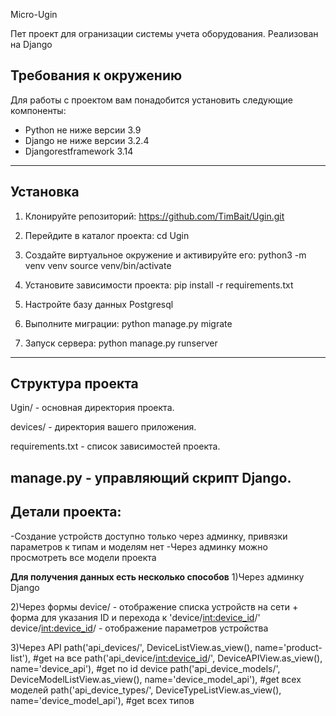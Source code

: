 Micro-Ugin

Пет проект для огранизации системы учета оборудования. Реализован на Django

## Требования к окружению

Для работы с проектом вам понадобится установить следующие компоненты:

- Python не ниже версии 3.9
- Django не ниже версии 3.2.4
- Djangorestframework 3.14

-----------------------------------------------------------
## **Установка**

1. Клонируйте репозиторий:
  https://github.com/TimBait/Ugin.git

2. Перейдите в каталог проекта:
  cd Ugin

3. Создайте виртуальное окружение и активируйте его:
  python3 -m venv venv
  source venv/bin/activate

4. Установите зависимости проекта:
   pip install -r requirements.txt

5. Настройте базу данных Postgresql

6. Выполните миграции:
   python manage.py migrate

7. Запуск сервера:
   python manage.py runserver

-----------------------------------------------------------
## **Структура проекта**
Ugin/ - основная директория проекта.

devices/ - директория вашего приложения.

requirements.txt - список зависимостей проекта.

manage.py - управляющий скрипт Django.
-----------------------------------------------------------

## **Детали проекта:**
-Создание устройств доступно только через админку, привязки параметров к типам и моделям нет 
-Через админку можно просмотреть все модели проекта

**Для получения данных есть несколько способов**
1)Через админку Django

2)Через формы
device/ - отображение списка устройств на сети + форма для указания ID и перехода к 'device/<int:device_id>/'
device/<int:device_id>/ - отображение параметров устройства

3)Через API
path('api_devices/', DeviceListView.as_view(), name='product-list'), #get на все
path('api_device/<int:device_id>/', DeviceAPIView.as_view(), name='device_api'), #get по id device
path('api_device_models/', DeviceModelListView.as_view(), name='device_model_api'), #get всех моделей
path('api_device_types/', DeviceTypeListView.as_view(), name='device_model_api'), #get всех типов
